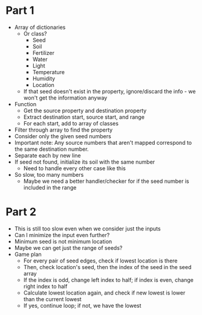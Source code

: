 # Part 1
- Array of dictionaries
	- Or class?
		- Seed
		- Soil
		- Fertilizer
		- Water
		- Light
		- Temperature
		- Humidity
		- Location
	- If that seed doesn't exist in the property, ignore/discard the info - we won't get the information anyway
- Function
	- Get the source property and destination property
	- Extract destination start, source start, and range
	- For each start, add to array of classes
- Filter through array to find the property
- Consider only the given seed numbers
- Important note: Any source numbers that aren't mapped correspond to the same destination number.
- Separate each by new line
- If seed not found, initialize its soil with the same number
	- Need to handle every other case like this
- So slow, too many numbers
	- Maybe we need a better handler/checker for if the seed number is included in the range

# Part 2
- This is still too slow even when we consider just the inputs
- Can I minimize the input even further?
- Minimum seed is not minimum location
- Maybe we can get just the range of seeds?
- Game plan
	- For every pair of seed edges, check if lowest location is there
	- Then, check location's seed, then the index of the seed in the seed array
	- If the index is odd, change left index to half; if index is even, change right index to half
	- Calculate lowest location again, and check if new lowest is lower than the current lowest
	- If yes, continue loop; if not, we have the lowest